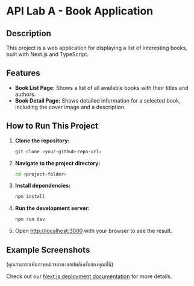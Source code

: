 # API Lab A - Book Application

## Description

This project is a web application for displaying a list of interesting books, built with Next.js and TypeScript.

## Features

*   **Book List Page:** Shows a list of all available books with their titles and authors.
*   **Book Detail Page:** Shows detailed information for a selected book, including the cover image and a description.

## How to Run This Project

1.  **Clone the repository:**
    ```bash
    git clone <your-github-repo-url>
    ```
2.  **Navigate to the project directory:**
    ```bash
    cd <project-folder>
    ```
3.  **Install dependencies:**
    ```bash
    npm install
    ```
4.  **Run the development server:**
    ```bash
    npm run dev
    ```
5.  Open [http://localhost:3000](http://localhost:3000) with your browser to see the result.

## Example Screenshots

(คุณสามารถเพิ่มภาพหน้าจอของแอปพลิเคชันของคุณที่นี่)

Check out our [Next.js deployment documentation](https://nextjs.org/docs/app/building-your-application/deploying) for more details.
